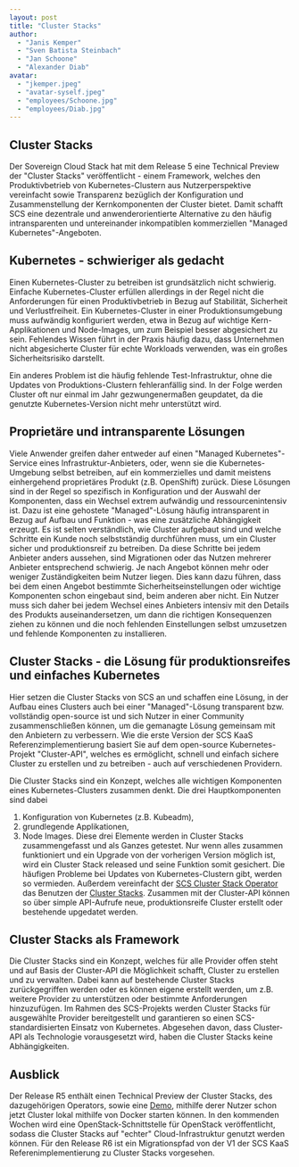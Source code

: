 ```yaml
---
layout: post
title: "Cluster Stacks"
author:
  - "Janis Kemper"
  - "Sven Batista Steinbach"
  - "Jan Schoone"
  - "Alexander Diab"
avatar:
  - "jkemper.jpeg"
  - "avatar-syself.jpeg"
  - "employees/Schoone.jpg"
  - "employees/Diab.jpg"
---
```


## Cluster Stacks

Der Sovereign Cloud Stack hat mit dem Release 5 eine Technical Preview der "Cluster Stacks" veröffentlicht - einem Framework, welches den Produktivbetrieb von Kubernetes-Clustern aus Nutzerperspektive vereinfacht sowie Transparenz bezüglich der Konfiguration und Zusammenstellung der Kernkomponenten der Cluster bietet.
Damit schafft SCS eine dezentrale und anwenderorientierte Alternative zu den häufig intransparenten und untereinander inkompatiblen kommerziellen "Managed Kubernetes"-Angeboten.

## Kubernetes - schwieriger als gedacht

Einen Kubernetes-Cluster zu betreiben ist grundsätzlich nicht schwierig. Einfache Kubernetes-Cluster erfüllen allerdings in der Regel nicht die Anforderungen für einen Produktivbetrieb in Bezug auf Stabilität, Sicherheit und Verlustfreiheit. Ein Kubernetes-Cluster in einer Produktionsumgebung muss aufwändig konfiguriert werden, etwa in Bezug auf wichtige Kern-Applikationen und Node-Images, um zum Beispiel besser abgesichert zu sein. Fehlendes Wissen führt in der Praxis häufig dazu, dass Unternehmen nicht abgesicherte Cluster für echte Workloads verwenden, was ein großes Sicherheitsrisiko darstellt.

Ein anderes Problem ist die häufig fehlende Test-Infrastruktur, ohne die Updates von Produktions-Clustern fehleranfällig sind. In der Folge werden Cluster oft nur einmal im Jahr gezwungenermaßen geupdatet, da die genutzte Kubernetes-Version nicht mehr unterstützt wird.

## Proprietäre und intransparente Lösungen

Viele Anwender greifen daher entweder auf einen "Managed Kubernetes"-Service eines Infrastruktur-Anbieters, oder, wenn sie die Kubernetes-Umgebung selbst betreiben, auf ein kommerzielles und damit meistens einhergehend proprietäres Produkt (z.B. OpenShift) zurück.
Diese Lösungen sind in der Regel so spezifisch in Konfiguration und der Auswahl der Komponenten, dass ein Wechsel extrem aufwändig und ressourcenintensiv ist. Dazu ist eine gehostete "Managed"-Lösung häufig intransparent in Bezug auf Aufbau und Funktion - was eine zusätzliche Abhängigkeit erzeugt. Es ist selten verständlich, wie Cluster aufgebaut sind und welche Schritte ein Kunde noch selbstständig durchführen muss, um ein Cluster sicher und produktionsreif zu betreiben. Da diese Schritte bei jedem Anbieter anders aussehen, sind Migrationen oder das Nutzen mehrerer Anbieter entsprechend schwierig.
Je nach Angebot können mehr oder weniger Zuständigkeiten beim Nutzer liegen. Dies kann dazu führen, dass bei dem einen Angebot bestimmte Sicherheitseinstellungen oder wichtige Komponenten schon eingebaut sind, beim anderen aber nicht. Ein Nutzer muss sich daher bei jedem Wechsel eines Anbieters intensiv mit den Details des Produkts auseinandersetzen, um dann die richtigen Konsequenzen ziehen zu können und die noch fehlenden Einstellungen selbst umzusetzen und fehlende Komponenten zu installieren.

## Cluster Stacks - die Lösung für produktionsreifes und einfaches Kubernetes

Hier setzen die Cluster Stacks von SCS an und schaffen eine Lösung, in der Aufbau eines Clusters auch bei einer "Managed"-Lösung transparent bzw. vollständig open-source ist und sich Nutzer in einer Community zusammenschließen können, um die gemanagte Lösung gemeinsam mit den Anbietern zu verbessern. Wie die erste Version der SCS KaaS Referenzimplementierung basiert Sie auf dem open-source Kubernetes-Projekt "Cluster-API", welches es ermöglicht, schnell und einfach sichere Cluster zu erstellen und zu betreiben - auch auf verschiedenen Providern.

Die Cluster Stacks sind ein Konzept, welches alle wichtigen Komponenten eines Kubernetes-Clusters zusammen denkt. Die drei Hauptkomponenten sind dabei
1. Konfiguration von Kubernetes (z.B. Kubeadm),
2. grundlegende Applikationen,
3. Node Images.
Diese drei Elemente werden in Cluster Stacks zusammengefasst und als Ganzes getestet. Nur wenn alles zusammen funktioniert und ein Upgrade von der vorherigen Version möglich ist, wird ein Cluster Stack released und seine Funktion somit gesichert. Die häufigen Probleme bei Updates von Kubernetes-Clustern gibt, werden so vermieden.
Außerdem vereinfacht der [SCS Cluster Stack Operator](https://github.com/SovereignCloudStack//cluster-stack-operator) das Benutzen der [Cluster Stacks](https://github.com/SovereignCloudStack//cluster-stacks). Zusammen mit der Cluster-API können so über simple API-Aufrufe neue, produktionsreife Cluster erstellt oder bestehende upgedatet werden.

## Cluster Stacks als Framework

Die Cluster Stacks sind ein Konzept, welches für alle Provider offen steht und auf Basis der Cluster-API die Möglichkeit schafft, Cluster zu erstellen und zu verwalten. Dabei kann auf bestehende Cluster Stacks zurückgegriffen werden oder es können eigene erstellt werden, um z.B. weitere Provider zu unterstützen oder bestimmte Anforderungen hinzuzufügen.
Im Rahmen des SCS-Projekts werden Cluster Stacks für ausgewählte Provider bereitgestellt und garantieren so einen SCS-standardisierten Einsatz von Kubernetes. Abgesehen davon, dass Cluster-API als Technologie vorausgesetzt wird, haben die Cluster Stacks keine Abhängigkeiten.

## Ausblick

Der Release R5 enthält einen Technical Preview der Cluster Stacks, des dazugehörigen Operators, sowie eine [Demo](https://github.com/SovereignCloudStack/cluster-stacks-demo), mithilfe derer Nutzer schon jetzt Cluster lokal mithilfe von Docker starten können.
In den kommenden Wochen wird eine OpenStack-Schnittstelle für OpenStack veröffentlicht, sodass die Cluster Stacks auf "echter" Cloud-Infrastruktur genutzt werden können.
Für den Release R6 ist ein Migrationspfad von der V1 der SCS KaaS Referenimplementierung zu Cluster Stacks vorgesehen.

